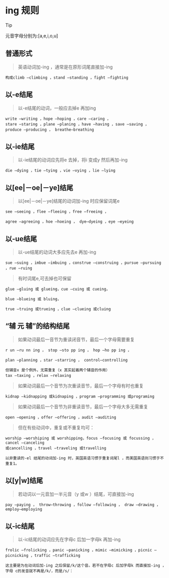 # ing 规则

>[!TIP]
>元音字母分别为:[a,e,i,o,u]

## 普通形式
> 英语动词加-ing ，通常是在原形词尾直接加-ing

```
构成climb —climbing ，stand —standing ，fight —fighting
```
## 以-e结尾
> 以-e结尾的动词，一般应去掉e 再加ing

```
write —writing ，hope —hoping ，care —caring ，
stare —staring ，plane —planing ，have —having ，save —saving ， produce —producing ， breathe—breathing
```

## 以-ie结尾
>以-ie结尾的动词应先将e 去掉，将i 变成y 然后再加-ing

```
die —dying ，tie —tying ，vie —vying ，lie —lying
```

## 以[ee|－oe|－ye]结尾
>以[ee|－oe|－ye]结尾的动词加-ing 时应保留词尾e

```
see —seeing ，flee —fleeing ，free —freeing ，

agree —agreeing ，hoe —hoeing ， dye—dyeing ，eye —eyeing
```

## 以-ue结尾
>以-ue结尾的动词大多应先去e 再加-ing

```
sue —suing ，imbue —imbuing ，construe —construing ，pursue —pursuing ，rue —ruing
```
> 有时词尾e,可去掉也可保留

```
glue —gluing 或 glueing，cue —cuing 或 cueing，

blue —blueing 或 bluing，

true —truing 或trueing ，clue —clueing 或cluing
```

## “辅 元 辅”的结构结尾
>如果动词最后一音节为重读闭音节，最后一个字母需要重复

```
r un —ru nn ing ， stop —sto pp ing ， hop —ho pp ing ，

plan —planning ，star —starring ， control—controlling 

但辅音x 是个例外，无需重复（x 其实起着两个辅音的作用）
tax —taxing ，relax —relaxing
```
>如果动词最后一个音节为次重读音节，最后一个字母有时也重复

```
kidnap —kidnapping 或kidnaping ，program —programming 或programing
```
>如果动词最后一个音节为非重读音节，最后一个字母大多无需重复

```
open —opening ，offer —offering ，audit —auditing
```
>但在有些动词中，重复或不重复均可：

```
worship —worshiping 或 worshipping，focus —focusing 或 focussing ，cancel —canceling 
或cancelling ，travel —traveling 或travelling

以非重读的-el 结尾的动词加-ing 时，英国英语习惯于重复词尾l ，而美国英语则习惯于不重复1。
```

## 以[y|w]结尾
>若动词以一元音加一半元音（y 或w ）结尾，可直接加-ing

```
pay —paying ， throw—throwing ，follow —following ， draw —drawing ， employ—employing
```

## 以-ic结尾
>以-ic结尾的动词应先在字母c 后加一字母k 再加-ing

```
frolic —frolicking ，panic —panicking ，mimic —mimicking ，picnic —picnicking ，traffic —trafficking

这主要是为在动词后加-ing 之后保留/k/这个音。若不在字母c 后加字母k 而直接加-ing ，字母 c的发音就不再是/k/，而是/s/：
```